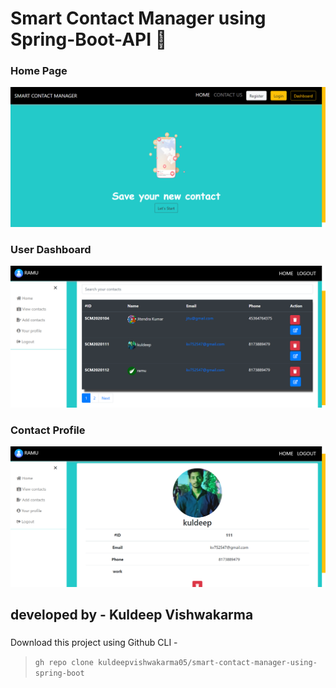 # Smart Contact Manager using Spring-Boot-API :smiling_face_with_three_hearts:

### Home Page
![](https://github.com/kuldeepvishwakarma05/smart-contact-manager-using-spring-boot/blob/master/src/main/resources/static/img/gitimg2.PNG)


### User Dashboard
![](https://github.com/kuldeepvishwakarma05/smart-contact-manager-using-spring-boot/blob/master/src/main/resources/static/img/gitimg1.PNG)


### Contact Profile
![](https://github.com/kuldeepvishwakarma05/smart-contact-manager-using-spring-boot/blob/master/src/main/resources/static/img/gitimg3.PNG)


## developed by -  Kuldeep Vishwakarma
  ### 
  
Download this project using Github CLI -
 > `gh repo clone kuldeepvishwakarma05/smart-contact-manager-using-spring-boot`

